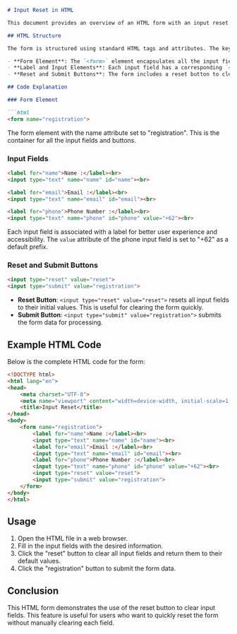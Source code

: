 ```markdown
# Input Reset in HTML

This document provides an overview of an HTML form with an input reset functionality. The form includes fields for name, email, and phone number, with a default phone number prefix. It also includes buttons to reset the form and submit the form.

## HTML Structure

The form is structured using standard HTML tags and attributes. The key components of the form are:

- **Form Element**: The `<form>` element encapsulates all the input fields and buttons.
- **Label and Input Elements**: Each input field has a corresponding `<label>` for better accessibility.
- **Reset and Submit Buttons**: The form includes a reset button to clear the input fields and a submit button to submit the form data.

## Code Explanation

### Form Element

```html
<form name="registration">
```
The form element with the name attribute set to "registration". This is the container for all the input fields and buttons.

### Input Fields

```html
<label for="name">Name :</label><br>
<input type="text" name="name" id="name"><br>

<label for="email">Email :</label><br>
<input type="text" name="email" id="email"><br>

<label for="phone">Phone Number :</label><br>
<input type="text" name="phone" id="phone" value="+62"><br>
```
Each input field is associated with a label for better user experience and accessibility. The `value` attribute of the phone input field is set to "+62" as a default prefix.

### Reset and Submit Buttons

```html
<input type="reset" value="reset">
<input type="submit" value="registration">
```
- **Reset Button**: `<input type="reset" value="reset">` resets all input fields to their initial values. This is useful for clearing the form quickly.
- **Submit Button**: `<input type="submit" value="registration">` submits the form data for processing.

## Example HTML Code

Below is the complete HTML code for the form:

```html
<!DOCTYPE html>
<html lang="en">
<head>
    <meta charset="UTF-8">
    <meta name="viewport" content="width=device-width, initial-scale=1.0">
    <title>Input Reset</title>
</head>
<body>
    <form name="registration">
        <label for="name">Name :</label><br>
        <input type="text" name="name" id="name"><br>
        <label for="email">Email :</label><br>
        <input type="text" name="email" id="email"><br>
        <label for="phone">Phone Number :</label><br>
        <input type="text" name="phone" id="phone" value="+62"><br>
        <input type="reset" value="reset">
        <input type="submit" value="registration">
    </form>
</body>
</html>
```

## Usage

1. Open the HTML file in a web browser.
2. Fill in the input fields with the desired information.
3. Click the "reset" button to clear all input fields and return them to their default values.
4. Click the "registration" button to submit the form data.

## Conclusion

This HTML form demonstrates the use of the reset button to clear input fields. This feature is useful for users who want to quickly reset the form without manually clearing each field.
